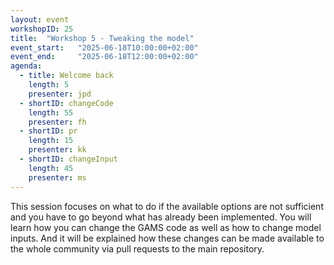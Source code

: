 ```yaml
---
layout: event
workshopID: 25
title:  "Workshop 5 - Tweaking the model"
event_start:   "2025-06-18T10:00:00+02:00"
event_end:     "2025-06-18T12:00:00+02:00"
agenda:
  - title: Welcome back
    length: 5
    presenter: jpd 
  - shortID: changeCode
    length: 55
    presenter: fh
  - shortID: pr
    length: 15
    presenter: kk
  - shortID: changeInput
    length: 45
    presenter: ms
---
```


This session focuses on what to do if the available options are not sufficient and you have to go beyond what has already been implemented. You will learn how you can change the GAMS code as well as how to change model inputs. And it will be explained how these changes can be made available to the whole community via pull requests to the main repository.
